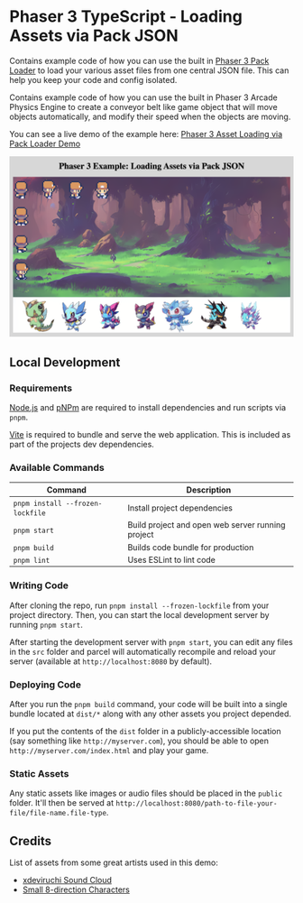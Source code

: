 # Phaser 3 TypeScript - Loading Assets via Pack JSON

Contains example code of how you can use the built in [Phaser 3 Pack Loader](https://newdocs.phaser.io/docs/3.80.0/focus/Phaser.Loader.LoaderPlugin-pack) to load your various asset files from one central JSON file. This can help you keep your code and config isolated.

Contains example code of how you can use the built in Phaser 3 Arcade Physics Engine to create a conveyor belt like game object that will move objects automatically, and modify their speed when the objects are moving.

You can see a live demo of the example here: [Phaser 3 Asset Loading via Pack Loader Demo](https://devshareacademy.github.io/phaser-3-typescript-games-and-examples/examples/arcade-physics-conveyor-belt/index.html)

![Example](./docs/example.png?raw=true)

## Local Development

### Requirements

[Node.js](https://nodejs.org) and [pNPm](https://pnpm.io/) are required to install dependencies and run scripts via `pnpm`.

[Vite](https://vitejs.dev/) is required to bundle and serve the web application. This is included as part of the projects dev dependencies.

### Available Commands

| Command | Description |
|---------|-------------|
| `pnpm install --frozen-lockfile` | Install project dependencies |
| `pnpm start` | Build project and open web server running project |
| `pnpm build` | Builds code bundle for production |
| `pnpm lint` | Uses ESLint to lint code |

### Writing Code

After cloning the repo, run `pnpm install --frozen-lockfile` from your project directory. Then, you can start the local development
server by running `pnpm start`.

After starting the development server with `pnpm start`, you can edit any files in the `src` folder
and parcel will automatically recompile and reload your server (available at `http://localhost:8080`
by default).

### Deploying Code

After you run the `pnpm build` command, your code will be built into a single bundle located at
`dist/*` along with any other assets you project depended.

If you put the contents of the `dist` folder in a publicly-accessible location (say something like `http://myserver.com`),
you should be able to open `http://myserver.com/index.html` and play your game.

### Static Assets

Any static assets like images or audio files should be placed in the `public` folder. It'll then be served at `http://localhost:8080/path-to-file-your-file/file-name.file-type`.

## Credits

List of assets from some great artists used in this demo:

* [xdeviruchi Sound Cloud](https://soundcloud.com/xdeviruchi)
* [Small 8-direction Characters](https://axulart.itch.io/small-8-direction-characters)
